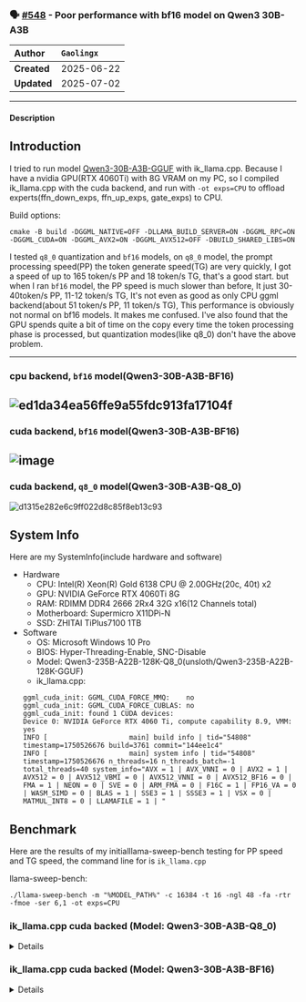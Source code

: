 ### 🗣️ [#548](https://github.com/ikawrakow/ik_llama.cpp/discussions/548) - Poor performance with bf16 model on Qwen3 30B-A3B

| **Author** | `Gaolingx` |
| :--- | :--- |
| **Created** | 2025-06-22 |
| **Updated** | 2025-07-02 |

---

#### Description

## Introduction
I tried to run model [Qwen3-30B-A3B-GGUF](https://hf-mirror.com/unsloth/Qwen3-30B-A3B-GGUF) with ik_llama.cpp. Because I have a nvidia GPU(RTX 4060Ti) with 8G VRAM on my PC, so I compiled ik_llama.cpp with the cuda backend, and run with `-ot exps=CPU` to offload experts(ffn_down_exps, ffn_up_exps, gate_exps) to CPU.

Build options:
```text
cmake -B build -DGGML_NATIVE=OFF -DLLAMA_BUILD_SERVER=ON -DGGML_RPC=ON -DGGML_CUDA=ON -DGGML_AVX2=ON -DGGML_AVX512=OFF -DBUILD_SHARED_LIBS=ON
```

I tested `q8_0` quantization and `bf16` models, on `q8_0` model, the prompt processing speed(PP) the token generate speed(TG) are very quickly, I got a speed of up to 165 token/s PP and 18 token/s TG, that's a good start. but when I ran `bf16` model, the PP speed is much slower than before, It just 30-40token/s PP, 11-12 token/s TG, It's not even as good as only CPU ggml backend(about 51 token/s PP, 11 token/s TG), This performance is obviously not normal on bf16 models. It makes me confused. I've also found that the GPU spends quite a bit of time on the copy every time the token processing phase is processed, but quantization modes(like q8_0) don't have the above problem.

---
### cpu backend, `bf16` model(Qwen3-30B-A3B-BF16)
![ed1da34ea56ffe9a55fdc913fa17104f](https://github.com/user-attachments/assets/7df118ce-d21a-44ff-a4ee-e906dd9e9939)
---
### cuda backend, `bf16` model(Qwen3-30B-A3B-BF16)
![image](https://github.com/user-attachments/assets/34e3fc5c-ec54-45ea-a878-3af7d1a41793)
---
### cuda backend, `q8_0` model(Qwen3-30B-A3B-Q8_0)
![d1315e282e6c9ff022d8c85f8eb13c93](https://github.com/user-attachments/assets/08114f6f-8d8a-4030-9b51-617cd255dab2)

## System Info

Here are my SystemInfo(include hardware and software)

- Hardware
  - CPU: Intel(R) Xeon(R) Gold 6138 CPU @ 2.00GHz(20c, 40t) x2
  - GPU: NVIDIA GeForce RTX 4060Ti 8G
  - RAM: RDIMM DDR4 2666 2Rx4 32G x16(12 Channels total)
  - Motherboard: Supermicro X11DPi-N
  - SSD: ZHITAI TiPlus7100 1TB
- Software
  - OS: Microsoft Windows 10 Pro
  - BIOS: Hyper-Threading-Enable, SNC-Disable
  - Model: Qwen3-235B-A22B-128K-Q8_0(unsloth/Qwen3-235B-A22B-128K-GGUF)
  - ik_llama.cpp:
  ```text
  ggml_cuda_init: GGML_CUDA_FORCE_MMQ:    no
  ggml_cuda_init: GGML_CUDA_FORCE_CUBLAS: no
  ggml_cuda_init: found 1 CUDA devices:
  Device 0: NVIDIA GeForce RTX 4060 Ti, compute capability 8.9, VMM: yes
  INFO [                    main] build info | tid="54808" timestamp=1750526676 build=3761 commit="144ee1c4"
  INFO [                    main] system info | tid="54808" timestamp=1750526676 n_threads=16 n_threads_batch=-1 total_threads=40 system_info="AVX = 1 | AVX_VNNI = 0 | AVX2 = 1 | AVX512 = 0 | AVX512_VBMI = 0 | AVX512_VNNI = 0 | AVX512_BF16 = 0 | FMA = 1 | NEON = 0 | SVE = 0 | ARM_FMA = 0 | F16C = 1 | FP16_VA = 0 | WASM_SIMD = 0 | BLAS = 1 | SSE3 = 1 | SSSE3 = 1 | VSX = 0 | MATMUL_INT8 = 0 | LLAMAFILE = 1 | "
  ```

## Benchmark

Here are the results of my initialllama-sweep-bench testing for PP speed and TG speed, the command line for is `ik_llama.cpp`

llama-sweep-bench:
```text
./llama-sweep-bench -m "%MODEL_PATH%" -c 16384 -t 16 -ngl 48 -fa -rtr -fmoe -ser 6,1 -ot exps=CPU
```

### ik_llama.cpp cuda backed (Model: Qwen3-30B-A3B-Q8_0)

<details>
main: n_kv_max = 16384, n_batch = 2048, n_ubatch = 512, flash_attn = 1, n_gpu_layers = 48, n_threads = 16, n_threads_batch = 16

|    PP |     TG |   N_KV |   T_PP s | S_PP t/s |   T_TG s | S_TG t/s |
|-------|--------|--------|----------|----------|----------|----------|
|   512 |    128 |      0 |    2.308 |   221.84 |    6.463 |    19.81 |
|   512 |    128 |    512 |    2.437 |   210.11 |    7.741 |    16.54 |
|   512 |    128 |   1024 |    2.295 |   223.07 |    7.040 |    18.18 |
|   512 |    128 |   1536 |    2.537 |   201.81 |    7.739 |    16.54 |
|   512 |    128 |   2048 |    2.327 |   220.05 |    7.006 |    18.27 |
|   512 |    128 |   2560 |    2.523 |   202.97 |    7.766 |    16.48 |
|   512 |    128 |   3072 |    2.571 |   199.15 |    7.901 |    16.20 |
|   512 |    128 |   3584 |    2.531 |   202.26 |    7.717 |    16.59 |
|   512 |    128 |   4096 |    2.600 |   196.89 |    8.016 |    15.97 |
|   512 |    128 |   4608 |    2.602 |   196.80 |    7.962 |    16.08 |
|   512 |    128 |   5120 |    2.623 |   195.21 |    7.880 |    16.24 |
|   512 |    128 |   5632 |    2.614 |   195.86 |    8.090 |    15.82 |
|   512 |    128 |   6144 |    2.647 |   193.44 |    8.055 |    15.89 |
|   512 |    128 |   6656 |    2.647 |   193.43 |    7.963 |    16.07 |
|   512 |    128 |   7168 |    2.686 |   190.62 |    7.975 |    16.05 |
|   512 |    128 |   7680 |    2.687 |   190.54 |    8.069 |    15.86 |
|   512 |    128 |   8192 |    2.691 |   190.28 |    7.990 |    16.02 |
|   512 |    128 |   8704 |    2.713 |   188.69 |    8.030 |    15.94 |
|   512 |    128 |   9216 |    2.690 |   190.33 |    8.081 |    15.84 |
|   512 |    128 |   9728 |    2.706 |   189.24 |    8.015 |    15.97 |
|   512 |    128 |  10240 |    2.712 |   188.80 |    8.034 |    15.93 |
|   512 |    128 |  10752 |    2.777 |   184.35 |    8.097 |    15.81 |
|   512 |    128 |  11264 |    2.728 |   187.69 |    8.142 |    15.72 |
|   512 |    128 |  11776 |    2.651 |   193.15 |    8.040 |    15.92 |
|   512 |    128 |  12288 |    2.715 |   188.57 |    8.032 |    15.94 |
|   512 |    128 |  12800 |    2.727 |   187.76 |    8.091 |    15.82 |
|   512 |    128 |  13312 |    2.693 |   190.12 |    8.145 |    15.72 |
|   512 |    128 |  13824 |    2.692 |   190.22 |    8.137 |    15.73 |
|   512 |    128 |  14336 |    2.579 |   198.54 |    7.770 |    16.47 |
|   512 |    128 |  14848 |    2.688 |   190.45 |    8.211 |    15.59 |
|   512 |    128 |  15360 |    2.592 |   197.57 |    8.075 |    15.85 |
|   512 |    128 |  15872 |    2.660 |   192.47 |    8.132 |    15.74 |
</details>

### ik_llama.cpp cuda backed (Model: Qwen3-30B-A3B-BF16)

<details>
main: n_kv_max = 16384, n_batch = 2048, n_ubatch = 512, flash_attn = 1, n_gpu_layers = 48, n_threads = 16, n_threads_batch = 16

|    PP |     TG |   N_KV |   T_PP s | S_PP t/s |   T_TG s | S_TG t/s |
|-------|--------|--------|----------|----------|----------|----------|
|   512 |    128 |      0 |   18.004 |    28.44 |   10.550 |    12.13 |
|   512 |    128 |    512 |   17.938 |    28.54 |   10.384 |    12.33 |
|   512 |    128 |   1024 |   17.859 |    28.67 |   10.370 |    12.34 |
|   512 |    128 |   1536 |   17.924 |    28.57 |   10.399 |    12.31 |
|   512 |    128 |   2048 |   17.989 |    28.46 |   10.386 |    12.32 |
|   512 |    128 |   2560 |   17.935 |    28.55 |   10.435 |    12.27 |
|   512 |    128 |   3072 |   18.006 |    28.44 |   10.513 |    12.18 |
|   512 |    128 |   3584 |   18.030 |    28.40 |   10.495 |    12.20 |
|   512 |    128 |   4096 |   18.063 |    28.35 |   10.578 |    12.10 |
|   512 |    128 |   4608 |   17.570 |    29.14 |   10.613 |    12.06 |
|   512 |    128 |   5120 |   17.685 |    28.95 |   10.600 |    12.08 |
|   512 |    128 |   5632 |   17.744 |    28.86 |   10.682 |    11.98 |
|   512 |    128 |   6144 |   17.911 |    28.59 |   10.640 |    12.03 |
|   512 |    128 |   6656 |   17.727 |    28.88 |   10.719 |    11.94 |
|   512 |    128 |   7168 |   17.529 |    29.21 |   10.636 |    12.03 |
|   512 |    128 |   7680 |   17.547 |    29.18 |   10.660 |    12.01 |
|   512 |    128 |   8192 |   17.517 |    29.23 |   10.708 |    11.95 |
|   512 |    128 |   8704 |   17.572 |    29.14 |   10.814 |    11.84 |
|   512 |    128 |   9216 |   17.542 |    29.19 |   10.813 |    11.84 |
|   512 |    128 |   9728 |   17.615 |    29.07 |   10.815 |    11.84 |
|   512 |    128 |  10240 |   17.573 |    29.14 |   10.839 |    11.81 |
|   512 |    128 |  10752 |   17.616 |    29.06 |   10.858 |    11.79 |
|   512 |    128 |  11264 |   17.670 |    28.98 |   10.899 |    11.74 |
|   512 |    128 |  11776 |   17.764 |    28.82 |   11.194 |    11.44 |
|   512 |    128 |  12288 |   17.622 |    29.05 |   10.960 |    11.68 |
|   512 |    128 |  12800 |   17.658 |    28.99 |   11.039 |    11.60 |
|   512 |    128 |  13312 |   17.661 |    28.99 |   11.036 |    11.60 |
|   512 |    128 |  13824 |   17.624 |    29.05 |   11.093 |    11.54 |
|   512 |    128 |  14336 |   17.587 |    29.11 |   11.094 |    11.54 |
|   512 |    128 |  14848 |   17.650 |    29.01 |   11.174 |    11.45 |
|   512 |    128 |  15360 |   17.648 |    29.01 |   11.190 |    11.44 |
|   512 |    128 |  15872 |   17.645 |    29.02 |   11.204 |    11.42 |

---

#### 🗣️ Discussion

👤 **ikawrakow** replied the **2025-06-22** at **15:16:00**:<br>

Don't use `-rtr` for the `bf16` model.

> 👤 **Gaolingx** replied the **2025-06-22** at **15:31:07**:<br>
> wow, thanks a lot for your suggestion, the speed is normal now, I got ~65 PP speed and ~11.8 TG speed, but the cpu+cuda(`-ot exps=CPU`) speed doesn't seem to be much faster than the pure cpu, although it is a moe model. maybe I should do a more detailed benchmark.
> 
> 👤 **ikawrakow** replied the **2025-06-22** at **15:35:13**:<br>
> You need larger u-batch size for better PP performance. The experts are in RAM and need to be offloaded to the GPU, which takes a while. If you run `llama-sweep-bench` with `-ub 2048` you will see much better PP performance.
> 
> 👤 **Gaolingx** replied the **2025-07-02** at **10:54:41**:<br>
> Hi, we all know that runtime repack(`-rtr`) is good to use with hybrid GPU + CPU, according to my research in the last few days, if we don't add the '-rtr' parameter, when we input long prompts, the cuda device needs to spend a long time on copying (and you can see in the task manager that the usage of 'Copy1' is quite high, but the usage of `CPU` and `CUDA` is insufficient), and the processing speed of prompt words is also significantly lower than the performance with the '-rtr' parameter, or even worse than the cpu only, what is the reason for this?
> ![09f30b1c-8174-43f0-8b7e-113ec8bbe4dd](https://github.com/user-attachments/assets/ac09c33d-f102-4e89-8c9f-b541d562a902)
> 
> 👤 **ikawrakow** replied the **2025-07-02** at **12:14:25**:<br>
> I'm not sure I understand what could be the issue from the description. Can you tell us what is the model you are using and post your command line?
> 
> 👤 **Gaolingx** replied the **2025-07-02** at **14:23:58**:<br>
> > I'm not sure I understand what could be the issue from the description. Can you tell us what is the model you are using and post your command line?
> 
> Ok. I ran llama-sweep-bench again and tested the 16k context length data of three sets of qwen3 30ba3b models. They are that the q8_0 model with `-rtr` parameter, the q8_0 model without `-rtr` parameter, and the bf16 model without `-rtr` parameter. To control the variables, in the test group without the -rtr parameter, I added the `--no-mmap` parameter. The rest of the startup parameters remained the same. The  llama-sweep-bench startup parameters and test results are as follows.
> 
> I have come to the conclusion that, whether it is the q8_0 or bf16 model, on my platform, if the `-rtr` parameter is not used, the prompt processing performance during cpu+gpu hybrid inference will be significantly affected. The larger the model, the more serious this situation is. However, The token generation speed is normal and in line with expectations. What causes this? How does the runtime repack tensors(-rtr) to improve prompt processing performance?
> 
> ---
> ## ik_llama.cpp cuda backed (Model: Qwen3-30B-A3B-Q8_0 with `-rtr`)
> 
> <details>
> <summary>./llama-sweep-bench -m "D:\Downloads\Qwen3-30B-A3B-Q8_0.gguf" -c 16384 -t 16 -ngl 49 -fa -rtr -fmoe -ser 6,1 -ot exps=CPU</summary>
> 
> main: n_kv_max = 16384, n_batch = 2048, n_ubatch = 512, flash_attn = 1, n_gpu_layers = 49, n_threads = 16, n_threads_batch = 16
> 
> |    PP |     TG |   N_KV |   T_PP s | S_PP t/s |   T_TG s | S_TG t/s |
> |-------|--------|--------|----------|----------|----------|----------|
> |   512 |    128 |      0 |    2.247 |   227.87 |    5.941 |    21.54 |
> |   512 |    128 |    512 |    2.293 |   223.28 |    6.718 |    19.05 |
> |   512 |    128 |   1024 |    2.354 |   217.46 |    6.981 |    18.34 |
> |   512 |    128 |   1536 |    2.382 |   214.94 |    7.088 |    18.06 |
> |   512 |    128 |   2048 |    2.406 |   212.81 |    7.011 |    18.26 |
> |   512 |    128 |   2560 |    2.394 |   213.84 |    7.078 |    18.09 |
> |   512 |    128 |   3072 |    2.408 |   212.61 |    7.080 |    18.08 |
> |   512 |    128 |   3584 |    2.383 |   214.83 |    7.127 |    17.96 |
> |   512 |    128 |   4096 |    2.415 |   211.97 |    7.083 |    18.07 |
> |   512 |    128 |   4608 |    2.391 |   214.12 |    7.170 |    17.85 |
> |   512 |    128 |   5120 |    2.461 |   208.03 |    7.216 |    17.74 |
> |   512 |    128 |   5632 |    2.448 |   209.11 |    7.233 |    17.70 |
> |   512 |    128 |   6144 |    2.458 |   208.31 |    7.286 |    17.57 |
> |   512 |    128 |   6656 |    2.456 |   208.48 |    7.251 |    17.65 |
> |   512 |    128 |   7168 |    2.413 |   212.17 |    7.160 |    17.88 |
> |   512 |    128 |   7680 |    2.450 |   208.98 |    7.310 |    17.51 |
> |   512 |    128 |   8192 |    2.482 |   206.26 |    7.302 |    17.53 |
> |   512 |    128 |   8704 |    2.365 |   216.50 |    7.130 |    17.95 |
> |   512 |    128 |   9216 |    2.371 |   215.94 |    7.109 |    18.01 |
> |   512 |    128 |   9728 |    2.381 |   214.99 |    7.264 |    17.62 |
> |   512 |    128 |  10240 |    2.395 |   213.81 |    7.192 |    17.80 |
> |   512 |    128 |  10752 |    2.402 |   213.16 |    7.103 |    18.02 |
> |   512 |    128 |  11264 |    2.402 |   213.18 |    7.005 |    18.27 |
> |   512 |    128 |  11776 |    2.372 |   215.87 |    7.023 |    18.22 |
> |   512 |    128 |  12288 |    2.474 |   206.92 |    6.762 |    18.93 |
> |   512 |    128 |  12800 |    2.457 |   208.42 |    6.808 |    18.80 |
> |   512 |    128 |  13312 |    2.442 |   209.64 |    6.740 |    18.99 |
> |   512 |    128 |  13824 |    2.447 |   209.22 |    6.824 |    18.76 |
> |   512 |    128 |  14336 |    2.473 |   207.03 |    6.704 |    19.09 |
> |   512 |    128 |  14848 |    2.524 |   202.86 |    6.695 |    19.12 |
> |   512 |    128 |  15360 |    2.573 |   199.00 |    7.093 |    18.05 |
> |   512 |    128 |  15872 |    2.520 |   203.17 |    6.611 |    19.36 |
> 
> </details>
> 
> ---
> ## ik_llama.cpp cuda backed (Model: Qwen3-30B-A3B-Q8_0 without `-rtr`)
> 
> <details>
> <summary>./llama-sweep-bench -m "D:\Downloads\Qwen3-30B-A3B-Q8_0.gguf" -c 16384 -t 16 -ngl 49 -fa --no-mmap -fmoe -ser 6,1 -ot exps=CPU</summary>
> 
> main: n_kv_max = 16384, n_batch = 2048, n_ubatch = 512, flash_attn = 1, n_gpu_layers = 49, n_threads = 16, n_threads_batch = 16
> 
> |    PP |     TG |   N_KV |   T_PP s | S_PP t/s |   T_TG s | S_TG t/s |
> |-------|--------|--------|----------|----------|----------|----------|
> |   512 |    128 |      0 |    9.527 |    53.74 |    6.171 |    20.74 |
> |   512 |    128 |    512 |    9.556 |    53.58 |    6.117 |    20.93 |
> |   512 |    128 |   1024 |    9.554 |    53.59 |    6.184 |    20.70 |
> |   512 |    128 |   1536 |    9.551 |    53.61 |    6.149 |    20.82 |
> |   512 |    128 |   2048 |    9.590 |    53.39 |    6.255 |    20.46 |
> |   512 |    128 |   2560 |    9.523 |    53.76 |    6.230 |    20.55 |
> |   512 |    128 |   3072 |    9.509 |    53.84 |    6.257 |    20.46 |
> |   512 |    128 |   3584 |    9.555 |    53.58 |    6.274 |    20.40 |
> |   512 |    128 |   4096 |    9.640 |    53.11 |    6.705 |    19.09 |
> |   512 |    128 |   4608 |    9.638 |    53.12 |    6.409 |    19.97 |
> |   512 |    128 |   5120 |    9.615 |    53.25 |    6.388 |    20.04 |
> |   512 |    128 |   5632 |    9.652 |    53.04 |    6.360 |    20.12 |
> |   512 |    128 |   6144 |    9.662 |    52.99 |    6.430 |    19.91 |
> |   512 |    128 |   6656 |    9.702 |    52.77 |    6.480 |    19.75 |
> |   512 |    128 |   7168 |    9.609 |    53.28 |    6.494 |    19.71 |
> |   512 |    128 |   7680 |    9.606 |    53.30 |    6.485 |    19.74 |
> |   512 |    128 |   8192 |    9.622 |    53.21 |    6.521 |    19.63 |
> |   512 |    128 |   8704 |    9.620 |    53.22 |    6.546 |    19.55 |
> |   512 |    128 |   9216 |    9.559 |    53.56 |    6.602 |    19.39 |
> |   512 |    128 |   9728 |    9.538 |    53.68 |    6.542 |    19.57 |
> |   512 |    128 |  10240 |    9.563 |    53.54 |    6.626 |    19.32 |
> |   512 |    128 |  10752 |    9.610 |    53.28 |    6.561 |    19.51 |
> |   512 |    128 |  11264 |    9.689 |    52.85 |    6.618 |    19.34 |
> |   512 |    128 |  11776 |    9.619 |    53.23 |    6.628 |    19.31 |
> |   512 |    128 |  12288 |    9.654 |    53.03 |    6.452 |    19.84 |
> |   512 |    128 |  12800 |    9.800 |    52.24 |    6.578 |    19.46 |
> |   512 |    128 |  13312 |    9.641 |    53.11 |    6.613 |    19.35 |
> |   512 |    128 |  13824 |    9.638 |    53.12 |    6.513 |    19.65 |
> |   512 |    128 |  14336 |    9.686 |    52.86 |    6.555 |    19.53 |
> |   512 |    128 |  14848 |    9.729 |    52.62 |    6.609 |    19.37 |
> |   512 |    128 |  15360 |    9.702 |    52.77 |    6.624 |    19.32 |
> |   512 |    128 |  15872 |    9.697 |    52.80 |    6.636 |    19.29 |
> 
> </details>
> 
> ---
> ## ik_llama.cpp cuda backed (Model: Qwen3-30B-A3B-BF16 without `-rtr`)
> 
> <details>
> <summary>./llama-sweep-bench -m "D:\Downloads\unsloth\Qwen3-30B-A3B-GGUF\BF16\Qwen3-30B-A3B-BF16-00001-of-00002.gguf" -c 16384 -t 16 -ngl 49 -fa --no-mmap -fmoe -ser 6,1 -ot exps=CPU</summary>
> 
> main: n_kv_max = 16384, n_batch = 2048, n_ubatch = 512, flash_attn = 1, n_gpu_layers = 49, n_threads = 16, n_threads_batch = 16
> 
> |    PP |     TG |   N_KV |   T_PP s | S_PP t/s |   T_TG s | S_TG t/s |
> |-------|--------|--------|----------|----------|----------|----------|
> |   512 |    128 |      0 |   17.771 |    28.81 |    9.791 |    13.07 |
> |   512 |    128 |    512 |   17.398 |    29.43 |    9.025 |    14.18 |
> |   512 |    128 |   1024 |   17.305 |    29.59 |    9.030 |    14.17 |
> |   512 |    128 |   1536 |   17.367 |    29.48 |    9.054 |    14.14 |
> |   512 |    128 |   2048 |   17.859 |    28.67 |    9.342 |    13.70 |
> |   512 |    128 |   2560 |   17.700 |    28.93 |    9.143 |    14.00 |
> |   512 |    128 |   3072 |   17.696 |    28.93 |    9.170 |    13.96 |
> |   512 |    128 |   3584 |   17.939 |    28.54 |    9.241 |    13.85 |
> |   512 |    128 |   4096 |   17.926 |    28.56 |    9.212 |    13.89 |
> |   512 |    128 |   4608 |   17.714 |    28.90 |    9.280 |    13.79 |
> |   512 |    128 |   5120 |   17.822 |    28.73 |    9.226 |    13.87 |
> |   512 |    128 |   5632 |   17.830 |    28.72 |    9.273 |    13.80 |
> |   512 |    128 |   6144 |   17.749 |    28.85 |    9.121 |    14.03 |
> |   512 |    128 |   6656 |   17.581 |    29.12 |    9.356 |    13.68 |
> |   512 |    128 |   7168 |   17.517 |    29.23 |    9.401 |    13.62 |
> |   512 |    128 |   7680 |   17.408 |    29.41 |    9.393 |    13.63 |
> |   512 |    128 |   8192 |   17.451 |    29.34 |    9.371 |    13.66 |
> |   512 |    128 |   8704 |   17.409 |    29.41 |    9.544 |    13.41 |
> |   512 |    128 |   9216 |   17.443 |    29.35 |    9.476 |    13.51 |
> |   512 |    128 |   9728 |   17.449 |    29.34 |   10.037 |    12.75 |
> |   512 |    128 |  10240 |   17.370 |    29.48 |    9.480 |    13.50 |
> |   512 |    128 |  10752 |   17.472 |    29.30 |    9.504 |    13.47 |
> |   512 |    128 |  11264 |   17.612 |    29.07 |    9.500 |    13.47 |
> |   512 |    128 |  11776 |   17.492 |    29.27 |    9.580 |    13.36 |
> |   512 |    128 |  12288 |   17.384 |    29.45 |    9.569 |    13.38 |
> |   512 |    128 |  12800 |   18.000 |    28.44 |    9.436 |    13.56 |
> |   512 |    128 |  13312 |   17.759 |    28.83 |    9.493 |    13.48 |
> |   512 |    128 |  13824 |   17.905 |    28.60 |    9.442 |    13.56 |
> |   512 |    128 |  14336 |   17.843 |    28.69 |    9.372 |    13.66 |
> |   512 |    128 |  14848 |   17.928 |    28.56 |    9.538 |    13.42 |
> |   512 |    128 |  15360 |   17.902 |    28.60 |    9.436 |    13.57 |
> |   512 |    128 |  15872 |   17.971 |    28.49 |    9.336 |    13.71 |
> 
> </details>
> 
> 👤 **ikawrakow** replied the **2025-07-02** at **14:40:43**:<br>
> When you use `-rtr`, the tensors not offloaded to the GPU get repacked to a row-interleaved version. `Q8_0` becomes `Q8_0_R8`, and `BF16` becomes `BF16_R16`. `Q8_0_R8` and `BF16_R16` are not supported by the CUDA backend, so matrix multiplications with these tensors are done on the CPU. When you do not use `-rtr`, there is no repacking, CUDA supports `Q8_0` and `BF16`, so the tensors stored in RAM get copied to the GPU to do matrix multiplications. If the model is large, and your PCI-E is not very fast, the copying to VRAM takes a long time, so your PP performance becomes low. You can improve the performance by using larger u-batches because more work is done per copy to the GPU (tensors are copied once, but multiply 2048 tokens with `-ub 2048`. To accomplish the same with the u-batch of 512 you are using, tensors need to get copied 4 times). If you don't want to repack, and don't want to use larger u-batches, you can prevent copying to the GPU using `-op 26,0,27,0,29,0`. In that case `bf16` performance will be slightly lower than with `-rtr`, but `Q8_0` performance will be somewhere in the middle between `-rtr` and no `-rtr`.